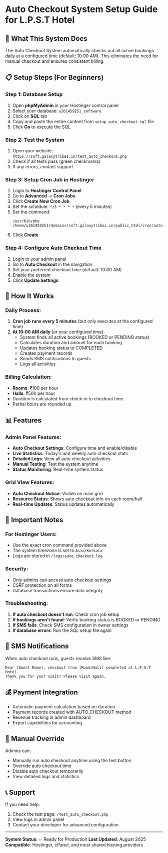 # Auto Checkout System Setup Guide for L.P.S.T Hotel

## 🎯 What This System Does

The Auto Checkout System automatically checks out all active bookings daily at a configured time (default: 10:00 AM). This eliminates the need for manual checkout and ensures consistent billing.

## 📋 Setup Steps (For Beginners)

### Step 1: Database Setup
1. Open **phpMyAdmin** in your Hostinger control panel
2. Select your database: `u261459251_software`
3. Click on **SQL** tab
4. Copy and paste the entire content from `setup_auto_checkout.sql` file
5. Click **Go** to execute the SQL

### Step 2: Test the System
1. Open your website: `https://soft.galaxytribes.in/test_auto_checkout.php`
2. Check if all tests pass (green checkmarks)
3. If any errors, contact support

### Step 3: Setup Cron Job in Hostinger
1. Login to **Hostinger Control Panel**
2. Go to **Advanced** → **Cron Jobs**
3. Click **Create New Cron Job**
4. Set the schedule: `*/5 * * * *` (every 5 minutes)
5. Set the command: 
   ```
   /usr/bin/php /home/u261459251/domains/soft.galaxytribes.in/public_html/cron/auto_checkout_cron.php
   ```
6. Click **Create**

### Step 4: Configure Auto Checkout Time
1. Login to your admin panel
2. Go to **Auto Checkout** in the navigation
3. Set your preferred checkout time (default: 10:00 AM)
4. Enable the system
5. Click **Update Settings**

## 🔧 How It Works

### Daily Process:
1. **Cron job runs every 5 minutes** (but only executes at the configured time)
2. **At 10:00 AM daily** (or your configured time):
   - System finds all active bookings (BOOKED or PENDING status)
   - Calculates duration and amount for each booking
   - Updates booking status to COMPLETED
   - Creates payment records
   - Sends SMS notifications to guests
   - Logs all activities

### Billing Calculation:
- **Rooms**: ₹100 per hour
- **Halls**: ₹500 per hour
- Duration is calculated from check-in to checkout time
- Partial hours are rounded up

## 📊 Features

### Admin Panel Features:
- **Auto Checkout Settings**: Configure time and enable/disable
- **Live Statistics**: Today's and weekly auto checkout stats
- **Detailed Logs**: View all auto checkout activities
- **Manual Testing**: Test the system anytime
- **Status Monitoring**: Real-time system status

### Grid View Features:
- **Auto Checkout Notice**: Visible on main grid
- **Resource Status**: Shows auto checkout info on each room/hall
- **Real-time Updates**: Status updates automatically

## 🚨 Important Notes

### For Hostinger Users:
- Use the exact cron command provided above
- The system timezone is set to `Asia/Kolkata`
- Logs are stored in `/logs/auto_checkout.log`

### Security:
- Only admins can access auto checkout settings
- CSRF protection on all forms
- Database transactions ensure data integrity

### Troubleshooting:
1. **If auto checkout doesn't run**: Check cron job setup
2. **If bookings aren't found**: Verify booking status is BOOKED or PENDING
3. **If SMS fails**: Check SMS configuration in owner settings
4. **If database errors**: Run the SQL setup file again

## 📱 SMS Notifications

When auto checkout runs, guests receive SMS like:
```
Dear [Guest Name], checkout from [Room/Hall] completed at L.P.S.T Hotel. 
Thank you for your visit! Please visit again.
```

## 💰 Payment Integration

- Automatic payment calculation based on duration
- Payment records created with AUTO_CHECKOUT method
- Revenue tracking in admin dashboard
- Export capabilities for accounting

## 🔄 Manual Override

Admins can:
- Manually run auto checkout anytime using the test button
- Override auto checkout time
- Disable auto checkout temporarily
- View detailed logs and statistics

## 📞 Support

If you need help:
1. Check the test page: `/test_auto_checkout.php`
2. View logs in admin panel
3. Contact your developer for advanced configuration

---

**System Status**: ✅ Ready for Production
**Last Updated**: August 2025
**Compatible**: Hostinger, cPanel, and most shared hosting providers